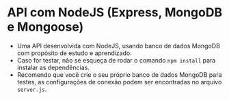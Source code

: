 # API com NodeJS (Express, MongoDB e Mongoose)
+ Uma API desenvolvida com NodeJS, usando banco de dados MongoDB com propósito de estudo e aprendizado.
+ Caso for testar, não se esqueça de rodar o comando ````npm install```` para instalar as dependências.
+ Recomendo que você crie o seu próprio banco de dados MongoDB para testes, as configurações de conexão podem ser encontradas no arquivo ````server.js````.

